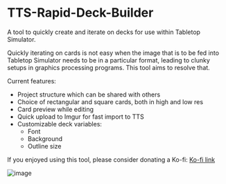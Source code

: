 # TTS-Rapid-Deck-Builder
A tool to quickly create and iterate on decks for use within Tabletop Simulator.

Quickly iterating on cards is not easy when the image that is to be fed into Tabletop Simulator needs to be in a particular format, leading to clunky setups in graphics processing programs. This tool aims to resolve that.

Current features:
- Project structure which can be shared with others
- Choice of rectangular and square cards, both in high and low res
- Card preview while editing
- Quick upload to Imgur for fast import to TTS
- Customizable deck variables:
  - Font
  - Background
  - Outline size

If you enjoyed using this tool, please consider donating a Ko-fi: [Ko-fi link](https://ko-fi.com/rondo_dev)

![image](https://user-images.githubusercontent.com/831493/155795995-27868769-cae3-4ea2-b587-6e6e0d48eabb.png)
